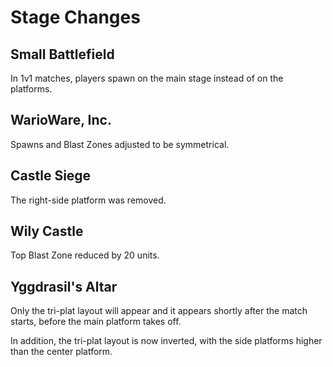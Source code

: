 # Stage Changes

## Small Battlefield

In 1v1 matches, players spawn on the main stage instead of on the platforms.

## WarioWare, Inc.

Spawns and Blast Zones adjusted to be symmetrical.

## Castle Siege

The right-side platform was removed.

## Wily Castle

Top Blast Zone reduced by 20 units.

## Yggdrasil's Altar

Only the tri-plat layout will appear and it appears shortly after the match starts, before the main platform takes off.

In addition, the tri-plat layout is now inverted, with the side platforms higher than the center platform.